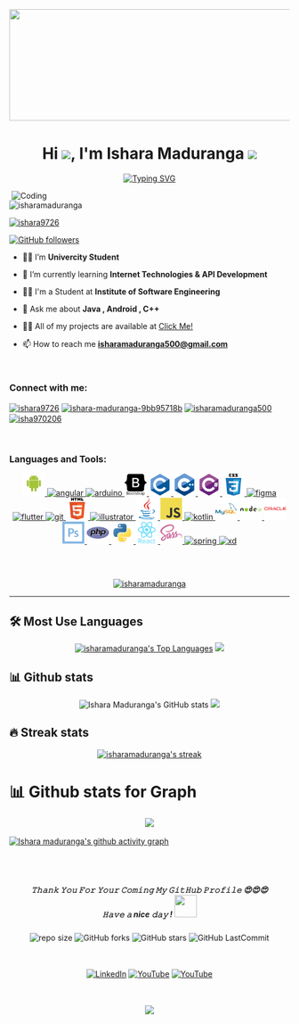 <!-- [![MasterHead](https://steamuserimages-a.akamaihd.net/ugc/987884882627897716/C93D0286765DEE129571DE5CFAE5EC69E3F9294F/)](https://isharamaduranga.io) -->

<div id="header" align="center">
  <img src="https://steamuserimages-a.akamaihd.net/ugc/987884882627897716/C93D0286765DEE129571DE5CFAE5EC69E3F9294F/" width="1000" height="200"/>
</div>

<h1 align="center">
Hi <img src="https://media.giphy.com/media/hvRJCLFzcasrR4ia7z/giphy.gif" width="32">, I'm Ishara Maduranga <img src="https://media.giphy.com/media/12oufCB0MyZ1Go/giphy.gif" width="50">
</h1>

<!-- <h1 align="center">Hi 👋, I'm Ishara Maduranga</h1> -->
<!-- <h3 align="center">I'm Full Stack developer from Sri Lanka</h3> -->

<div align="center"> 
  
[![Typing SVG](https://readme-typing-svg.herokuapp.com?font=poppins&size=27&duration=4000&color=7f00ff&background=EB00FF00&center=true&vCenter=true&width=600&lines=I'M++FULL++STACK++DEVELOPER++FROM++SRI++LANKA;SOFTWARE+DESIGNER;WEB-DEVELOPER;UI%2FUX++DESIGNER;BACK-END+DEVELOPER;FRONT-END+DEVELOPER)](https://git.io/typing-svg)
</div>

<img align="right" alt="Coding" width="500" src="https://suvarnatech.solutions/assets1/img/web%20development/web-dev.gif">
<p align="left"> <img src="https://komarev.com/ghpvc/?username=isharamaduranga&label=Profile%20views&color=0e75b6&style=flat" alt="isharamaduranga" /> </p>

<p align="left"> <a href="https://twitter.com/ishara9726" target="blank"><img src="https://img.shields.io/twitter/follow/ishara9726?logo=twitter&style=for-the-badge" alt="ishara9726" /></a> </p>

<!--src="https://i0.wp.com/webbuildinfotech.com/wp-content/uploads/2022/07/Professional_full_stack_web_development_service_in_Bangladesh-_Full_stack_web_developer.gif?fit=640%2C640&ssl=1"-->

[![GitHub followers](https://img.shields.io/github/followers/isharamaduranga.svg?style=social&label=Follow)](https://github.com/isharamaduranga?tab=followers)

- 👨‍🎓 I’m  **Univercity Student**

- 🌱 I’m currently learning **Internet Technologies & API Development**

- 👨‍💻 I'm a Student at **Institute of Software Engineering**

- 💬 Ask me about **Java , Android , C++**

- 👨‍💻 All of my projects are available at [Click Me!](https://github.com/isharamaduranga?tab=repositories)

- 📫 How to reach me **isharamaduranga500@gmail.com**
<br>
<h3 align="left">Connect with me:</h3>
<p align="left">
<a href="https://twitter.com/ishara9726" target="blank"><img align="center" src="https://raw.githubusercontent.com/rahuldkjain/github-profile-readme-generator/master/src/images/icons/Social/twitter.svg" alt="ishara9726" height="30" width="40" /></a>
<a href="https://linkedin.com/in/ishara-maduranga-9bb95718b" target="blank"><img align="center" src="https://raw.githubusercontent.com/rahuldkjain/github-profile-readme-generator/master/src/images/icons/Social/linked-in-alt.svg" alt="ishara-maduranga-9bb95718b" height="30" width="40" /></a>
<a href="https://instagram.com/isharamaduranga500" target="blank"><img align="center" src="https://raw.githubusercontent.com/rahuldkjain/github-profile-readme-generator/master/src/images/icons/Social/instagram.svg" alt="isharamaduranga500" height="30" width="40" /></a>
<a href="https://www.hackerrank.com/isha970206" target="blank"><img align="center" src="https://raw.githubusercontent.com/rahuldkjain/github-profile-readme-generator/master/src/images/icons/Social/hackerrank.svg" alt="isha970206" height="30" width="40" /></a>
</p>
<br>
<h3 align="left">Languages and Tools:</h3>
<p align="center"> <a href="https://developer.android.com" target="_blank" rel="noreferrer"> <img src="https://raw.githubusercontent.com/devicons/devicon/master/icons/android/android-original-wordmark.svg" alt="android" width="40" height="40"/> </a> <a href="https://angular.io" target="_blank" rel="noreferrer"> <img src="https://angular.io/assets/images/logos/angular/angular.svg" alt="angular" width="40" height="40"/> </a> <a href="https://www.arduino.cc/" target="_blank" rel="noreferrer"> <img src="https://cdn.worldvectorlogo.com/logos/arduino-1.svg" alt="arduino" width="40" height="40"/> </a> <a href="https://getbootstrap.com" target="_blank" rel="noreferrer"> <img src="https://raw.githubusercontent.com/devicons/devicon/master/icons/bootstrap/bootstrap-plain-wordmark.svg" alt="bootstrap" width="40" height="40"/> </a> <a href="https://www.cprogramming.com/" target="_blank" rel="noreferrer"> <img src="https://raw.githubusercontent.com/devicons/devicon/master/icons/c/c-original.svg" alt="c" width="40" height="40"/> </a> <a href="https://www.w3schools.com/cpp/" target="_blank" rel="noreferrer"> <img src="https://raw.githubusercontent.com/devicons/devicon/master/icons/cplusplus/cplusplus-original.svg" alt="cplusplus" width="40" height="40"/> </a> <a href="https://www.w3schools.com/cs/" target="_blank" rel="noreferrer"> <img src="https://raw.githubusercontent.com/devicons/devicon/master/icons/csharp/csharp-original.svg" alt="csharp" width="40" height="40"/> </a> <a href="https://www.w3schools.com/css/" target="_blank" rel="noreferrer"> <img src="https://raw.githubusercontent.com/devicons/devicon/master/icons/css3/css3-original-wordmark.svg" alt="css3" width="40" height="40"/> </a> <a href="https://www.figma.com/" target="_blank" rel="noreferrer"> <img src="https://www.vectorlogo.zone/logos/figma/figma-icon.svg" alt="figma" width="40" height="40"/> </a> <a href="https://flutter.dev" target="_blank" rel="noreferrer"> <img src="https://www.vectorlogo.zone/logos/flutterio/flutterio-icon.svg" alt="flutter" width="40" height="40"/> </a> <a href="https://git-scm.com/" target="_blank" rel="noreferrer"> <img src="https://www.vectorlogo.zone/logos/git-scm/git-scm-icon.svg" alt="git" width="40" height="40"/> </a> <a href="https://www.w3.org/html/" target="_blank" rel="noreferrer"> <img src="https://raw.githubusercontent.com/devicons/devicon/master/icons/html5/html5-original-wordmark.svg" alt="html5" width="40" height="40"/> </a> <a href="https://www.adobe.com/in/products/illustrator.html" target="_blank" rel="noreferrer"> <img src="https://www.vectorlogo.zone/logos/adobe_illustrator/adobe_illustrator-icon.svg" alt="illustrator" width="40" height="40"/> </a> <a href="https://www.java.com" target="_blank" rel="noreferrer"> <img src="https://raw.githubusercontent.com/devicons/devicon/master/icons/java/java-original.svg" alt="java" width="40" height="40"/> </a> <a href="https://developer.mozilla.org/en-US/docs/Web/JavaScript" target="_blank" rel="noreferrer"> <img src="https://raw.githubusercontent.com/devicons/devicon/master/icons/javascript/javascript-original.svg" alt="javascript" width="40" height="40"/> </a> <a href="https://kotlinlang.org" target="_blank" rel="noreferrer"> <img src="https://www.vectorlogo.zone/logos/kotlinlang/kotlinlang-icon.svg" alt="kotlin" width="40" height="40"/> </a> <a href="https://www.mysql.com/" target="_blank" rel="noreferrer"> <img src="https://raw.githubusercontent.com/devicons/devicon/master/icons/mysql/mysql-original-wordmark.svg" alt="mysql" width="40" height="40"/> </a> <a href="https://nodejs.org" target="_blank" rel="noreferrer"> <img src="https://raw.githubusercontent.com/devicons/devicon/master/icons/nodejs/nodejs-original-wordmark.svg" alt="nodejs" width="40" height="40"/> </a> <a href="https://www.oracle.com/" target="_blank" rel="noreferrer"> <img src="https://raw.githubusercontent.com/devicons/devicon/master/icons/oracle/oracle-original.svg" alt="oracle" width="40" height="40"/> </a> <a href="https://www.photoshop.com/en" target="_blank" rel="noreferrer"> <img src="https://raw.githubusercontent.com/devicons/devicon/master/icons/photoshop/photoshop-line.svg" alt="photoshop" width="40" height="40"/> </a> <a href="https://www.php.net" target="_blank" rel="noreferrer"> <img src="https://raw.githubusercontent.com/devicons/devicon/master/icons/php/php-original.svg" alt="php" width="40" height="40"/> </a> <a href="https://www.python.org" target="_blank" rel="noreferrer"> <img src="https://raw.githubusercontent.com/devicons/devicon/master/icons/python/python-original.svg" alt="python" width="40" height="40"/> </a> <a href="https://reactjs.org/" target="_blank" rel="noreferrer"> <img src="https://raw.githubusercontent.com/devicons/devicon/master/icons/react/react-original-wordmark.svg" alt="react" width="40" height="40"/> </a> <a href="https://sass-lang.com" target="_blank" rel="noreferrer"> <img src="https://raw.githubusercontent.com/devicons/devicon/master/icons/sass/sass-original.svg" alt="sass" width="40" height="40"/> </a> <a href="https://spring.io/" target="_blank" rel="noreferrer"> <img src="https://www.vectorlogo.zone/logos/springio/springio-icon.svg" alt="spring" width="40" height="40"/> </a> <a href="https://www.adobe.com/products/xd.html" target="_blank" rel="noreferrer"> <img src="https://cdn.worldvectorlogo.com/logos/adobe-xd.svg" alt="xd" width="40" height="40"/> </a> </p>
<br>


##
<p align="center"> <a href="https://github.com/ryo-ma/github-profile-trophy"><img src="https://github-profile-trophy.vercel.app/?username=isharamaduranga&theme=dracula" alt="isharamaduranga" /></a> </p>
<!--<p align="center"> <a href="https://github.com/ryo-ma/github-profile-trophy"><img src="https://github-profile-trophy.vercel.app/?username=isharamaduranga&theme=dracula&rank=-C" alt="isharamaduranga" /></a> </p>-->
<hr>

## 🛠️ Most Use Languages

<div align="center">
<a href="https://github.com/isharamaduranga/github-readme-stats"><img alt="isharamaduranga's Top Languages" src="https://github-readme-stats.vercel.app/api/top-langs/?username=isharamaduranga&langs_count=8&layout=compact&theme=gotham&hide_border=true&bg_color=1F222E&title_color=F85D7F&icon_color=F8D866&hide=Jupyter%20Notebook" height="192px"/></a>

  <img src="http://github-profile-summary-cards.vercel.app/api/cards/most-commit-language?username=isharamaduranga&theme=tokyonight" />
  
<br>
</div>
<!--<div align="center">
  
[![Top Langs](https://github-readme-stats.vercel.app/api/top-langs/?username=isharamaduranga&theme=tokyonight&show_icons=true)](https://github.com/isharamaduranga/github-readme-stats)
  
</div>-->

## 📊 Github stats

<div align="center">
  
![Ishara Maduranga's GitHub stats](https://github-readme-stats.vercel.app/api?username=isharamaduranga&theme=chartreuse-dark&show_icons=true)
<img src="http://github-profile-summary-cards.vercel.app/api/cards/productive-time?username=isharamaduranga&theme=tokyonight&utcOffset=8" />
</div>

## 🔥 Streak stats

<!-- GitHub Readme Streak Stats - https://github.com/isharamaduranga/github-readme-streak-stats -->
<p align="center">
  <a href="https://github.com/isharamaduranga/github-readme-streak-stats">
    <img title="🔥 Get streak stats for your profile at git.io/streak-stats" alt="isharamaduranga's streak" src="https://github-readme-streak-stats.herokuapp.com?user=isharamaduranga&theme=monokai-metallian&hide_border=true"/>
  </a>
</p>

# 📊 Github stats for Graph

<p align="center">
  
  <img src="http://github-profile-summary-cards.vercel.app/api/cards/profile-details?username=isharamaduranga&theme=monokai" />
  
 <p>
<!-- https://github.com/isharamaduranga/github-readme-stats -->


<!-- https://github.com/isharamaduranga/github-readme-activity-graph 
<a href="https://github.com/isharamaduranga/github-readme-activity-graph"><img alt="Ishara Maduranga's Activity Graph" src="https://blooming-savannah-50472.herokuapp.com/graph?username=isharamaduranga&theme=react-dark&hide_border=true" /></a>-->

[![Ishara maduranga's github activity graph](https://github-readme-activity-graph.cyclic.app/graph?username=isharamaduranga&theme=react-dark)](https://github.com/isharamaduranga/github-readme-activity-graph)
<br>
<br>
<br>
<br>
<h5 align="center">
𝚃𝚑𝚊𝚗𝚔 𝚈𝚘𝚞 𝙵𝚘𝚛 𝚈𝚘𝚞𝚛 𝙲𝚘𝚖𝚒𝚗𝚐 𝙼𝚢 𝙶𝚒𝚝𝙷𝚞𝚋 𝙿𝚛𝚘𝚏𝚒𝚕𝚎 😍😍😍<br>
𝙷𝚊𝚟𝚎 𝚊 nice 𝚍𝚊𝚢 ! 
	<img src="https://raw.githubusercontent.com/isharamaduranga/red-alpha/main/Hi.gif" width="40px" Height="40px">
</h5>
<div align="center">

![repo size](https://img.shields.io/github/repo-size/isharamaduranga/isharamaduranga?label=Repo%20Size&style=for-the-badge&labelColor=black&color=1eb61e)
![GitHub forks](https://img.shields.io/github/forks/isharamaduranga/isharamaduranga?&labelColor=black&color=2196f3&style=for-the-badge)
![GitHub stars](https://img.shields.io/github/stars/isharamaduranga/isharamaduranga?&labelColor=black&color=ff9800&style=for-the-badge)
![GitHub LastCommit](https://img.shields.io/github/last-commit/isharamaduranga/isharamaduranga?logo=github&labelColor=black&color=e91e63&style=for-the-badge)
</div>

<br>
<br>

<div id="badges" align="center">
 <a href="https://LinkedIn.com" target="blank"><img src="https://img.shields.io/badge/LinkedIn-blue?style=for-the-badge&logo=linkedin&logoColor=white" alt="LinkedIn"/></a>
 <a href="https://youtube.com" target="blank"><img src="https://img.shields.io/badge/YouTube-red?style=for-the-badge&logo=youtube&logoColor=white" alt="YouTube"  /></a>
  <a href="https://Twitter.com" target="blank"><img src="https://img.shields.io/badge/Twitter-blue?style=for-the-badge&logo=twitter&logoColor=white" alt="YouTube"  /></a>
</div>
<br>
<br>
<p align="center">
  <img width="1000"  src="https://capsule-render.vercel.app/api?type=waving&color=gradient&height=80&section=footer"/>
</p>
